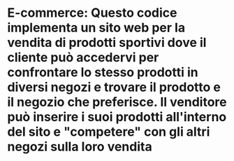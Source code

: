 ﻿# E-commerce: Questo codice implementa un sito web per la vendita di prodotti sportivi dove il cliente può accedervi per confrontare lo stesso prodotti in diversi negozi e trovare il prodotto e il negozio che preferisce. Il venditore può inserire i suoi prodotti all'interno del sito e "competere" con gli altri negozi sulla loro vendita
